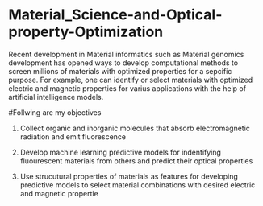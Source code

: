 # Material_Science-and-Optical-property-Optimization
Recent development in Material informatics such as Material genomics development has opened ways to develop computational methods
to screen millions of materials with optimized properties for a sepcific purpose. For example, one can identify or select materials
with optimized electric and magnetic properties for varius applications with the help of artificial intelligence models.

#Follwing are my objectives

1. Collect organic and inorganic molecules that absorb electromagnetic radiation and emit fluorescence

2. Develop machine learning predictive models for indentifying fluourescent materials from others and predict their optical properties

3. Use strucutural properties of materials as features for developing predictive models to select material combinations with desired electric and magnetic propertie
